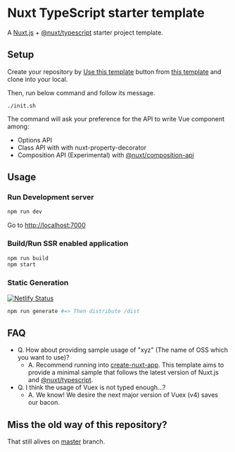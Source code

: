 # Nuxt TypeScript starter template

A [Nuxt.js](https://github.com/nuxt/nuxt.js) + [@nuxt/typescript](https://github.com/nuxt/typescript) starter project template.

## Setup

Create your repository by [Use this template](https://github.com/nuxt-community/typescript-template/generate) button from [this template](https://github.com/nuxt-community/typescript-template) and clone into your local.

Then, run below command and follow its message.

```
./init.sh
```

The command will ask your preference for the API to write Vue component among:

- Options API
- Class API with with nuxt-property-decorator
- Composition API (Experimental) with [@nuxt/composition-api](https://github.com/nuxt-community/composition-api)

## Usage

### Run Development server

```sh
npm run dev
```

Go to [http://localhost:7000](http://localhost:7000)

### Build/Run SSR enabled application

```sh
npm run build
npm start
```

### Static Generation

[![Netlify Status](https://api.netlify.com/api/v1/badges/e5bf3478-1cb8-44c4-8aeb-040083bd39ca/deploy-status)](https://nuxt-ts-template.netlify.com/)

```sh
npm run generate #=> Then distribute /dist
```

## FAQ

- Q. How about providing sample usage of "xyz" (The name of OSS which you want to use)?
  - A. Recommend running into [create-nuxt-app](https://github.com/nuxt/create-nuxt-app). This template aims to provide a minimal sample that follows the latest version of Nuxt.js and [@nuxt/typescript](https://github.com/nuxt/typescript). 
- Q. I think the usage of Vuex is not typed enough...?
  - A. We know! We desire the next major version of Vuex (v4) saves our bacon.

## Miss the old way of this repository?

That still alives on [master](https://github.com/nuxt-community/typescript-template/tree/master) branch.
